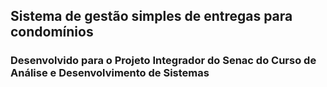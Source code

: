 ## Sistema de gestão simples de entregas para condomínios

### Desenvolvido para o Projeto Integrador do Senac do Curso de Análise e Desenvolvimento de Sistemas



